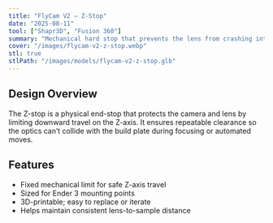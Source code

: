 ```yaml
---
title: "FlyCam V2 — Z-Stop"
date: "2025-08-11"
tool: ["Shapr3D", "Fusion 360"]
summary: "Mechanical hard stop that prevents the lens from crashing into the build plate."
cover: "/images/flycam-v2-z-stop.webp"
stl: true
stlPath: "/images/models/flycam-v2-z-stop.glb"
---
```

## Design Overview
The Z-stop is a physical end-stop that protects the camera and lens by limiting downward travel on the Z-axis. It ensures repeatable clearance so the optics can’t collide with the build plate during focusing or automated moves.

## Features
- Fixed mechanical limit for safe Z-axis travel
- Sized for Ender 3 mounting points
- 3D-printable; easy to replace or iterate
- Helps maintain consistent lens-to-sample distance
